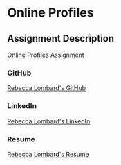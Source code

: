 # Online Profiles

## Assignment Description
[Online Profiles Assignment](https://education.launchcode.org/liftoff/assignments/online-profiles/)

### GitHub
[Rebecca Lombard's GitHub](https://github.com/SharpeLombard)

### LinkedIn
[Rebecca Lombard's LinkedIn](www.linkedin.com/in/rebeccalombard)

### Resume
[Rebecca Lombard's Resume](https://github.com/SharpeLombard/liftoff-assignments/blob/master/C1-Online_Profiles/RSLombard%20Resume.pdf)
